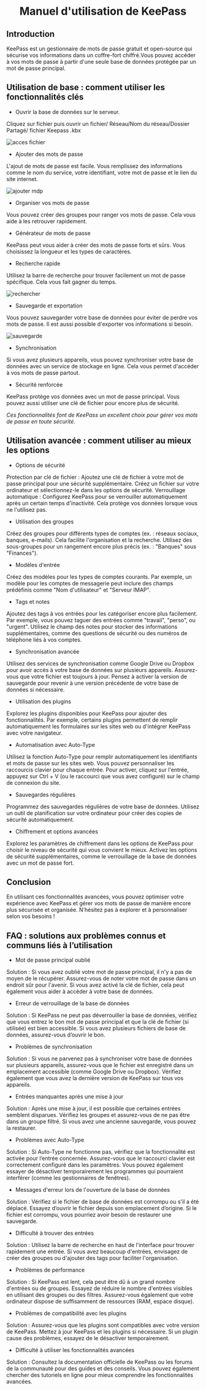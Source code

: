 
<h1 align="center"> Manuel d'utilisation de KeePass </h1>
                                       


                                                  




                                                  
## Introduction ##
                                                  
KeePass est un gestionnaire de mots de passe gratuit et open-source qui sécurise vos informations dans un coffre-fort chiffré.Vous pouvez accéder à vos mots de passe à partir d'une seule base de données protégée par un mot de passe principal.


                   
## Utilisation de base : comment utiliser les fonctionnalités clés ##
    
    
- Ouvrir la base de données sur le serveur.  
  
Cliquez sur fichier puis ouvrir un fichier/ Réseau/Nom du réseau/Dossier Partagé/ fichier Keepass .kbx

![acces fichier](https://github.com/user-attachments/assets/c21ac6ac-ab5e-47d5-b3fc-08aef5f5dde8)



- Ajouter des mots de passe
    
L'ajout de mots de passe est facile. Vous remplissez des informations comme le nom du service, votre identifiant, votre mot de passe et le lien du site internet.


![ajouter mdp](https://github.com/user-attachments/assets/ed1c80aa-2580-41a1-90ed-74aa14ad04e5)



- Organiser vos mots de passe

Vous pouvez créer des groupes pour ranger vos mots de passe. Cela vous aide à les retrouver rapidement.

- Générateur de mots de passe

KeePass peut vous aider à créer des mots de passe forts et sûrs. Vous choisissez la longueur et les types de caractères.

- Recherche rapide

Utilisez la barre de recherche pour trouver facilement un mot de passe spécifique. Cela vous fait gagner du temps.


![rechercher](https://github.com/user-attachments/assets/06500776-7c9b-46af-b175-6c5fede0710d)


- Sauvegarde et exportation
  
Vous pouvez sauvegarder votre base de données pour éviter de perdre vos mots de passe. Il est aussi possible d'exporter vos informations si besoin.



![sauvegarde](https://github.com/user-attachments/assets/e3067f06-dd34-4cde-8004-f629d5aec46e)


- Synchronisation

Si vous avez plusieurs appareils, vous pouvez synchroniser votre base de données avec un service de stockage en ligne. Cela vous permet d'accéder à vos mots de passe partout.

- Sécurité renforcée

KeePass protège vos données avec un mot de passe principal. Vous pouvez aussi utiliser une clé de fichier pour encore plus de sécurité.

*Ces fonctionnalités font de KeePass un excellent choix pour gérer vos mots de passe en toute sécurité.*

               



## Utilisation avancée : comment utiliser au mieux les options ##


                     
- Options de sécurité

Protection par clé de fichier : Ajoutez une clé de fichier à votre mot de passe principal pour une sécurité supplémentaire. Créez un fichier sur votre ordinateur et sélectionnez-le dans les options de sécurité.
Verrouillage automatique : Configurez KeePass pour se verrouiller automatiquement après un certain temps d'inactivité. Cela protège vos données lorsque vous ne l'utilisez pas.

- Utilisation des groupes

Créez des groupes pour différents types de comptes (ex. : réseaux sociaux, banques, e-mails). Cela facilite l'organisation et la recherche.
Utilisez des sous-groupes pour un rangement encore plus précis (ex. : "Banques" sous "Finances").

- Modèles d'entrée

Créez des modèles pour les types de comptes courants. Par exemple, un modèle pour les comptes de messagerie peut inclure des champs prédéfinis comme "Nom d'utilisateur" et "Serveur IMAP".

- Tags et notes

Ajoutez des tags à vos entrées pour les catégoriser encore plus facilement. Par exemple, vous pouvez taguer des entrées comme "travail", "perso", ou "urgent".
Utilisez le champ des notes pour stocker des informations supplémentaires, comme des questions de sécurité ou des numéros de téléphone liés à vos comptes.

- Synchronisation avancée

Utilisez des services de synchronisation comme Google Drive ou Dropbox pour avoir accès à votre base de données sur plusieurs appareils. Assurez-vous que votre fichier est toujours à jour.
Pensez à activer la version de sauvegarde pour revenir à une version précédente de votre base de données si nécessaire.

- Utilisation des plugins

Explorez les plugins disponibles pour KeePass pour ajouter des fonctionnalités. Par exemple, certains plugins permettent de remplir automatiquement les formulaires sur les sites web ou d'intégrer KeePass avec votre navigateur.

- Automatisation avec Auto-Type

Utilisez la fonction Auto-Type pour remplir automatiquement les identifiants et mots de passe sur les sites web. Vous pouvez personnaliser les raccourcis clavier pour chaque entrée.
Pour activer, cliquez sur l'entrée, appuyez sur Ctrl + V (ou le raccourci que vous avez configuré) sur le champ de connexion du site.

- Sauvegardes régulières

Programmez des sauvegardes régulières de votre base de données. Utilisez un outil de planification sur votre ordinateur pour créer des copies de sécurité automatiquement.

- Chiffrement et options avancées

Explorez les paramètres de chiffrement dans les options de KeePass pour choisir le niveau de sécurité qui vous convient le mieux.
Activez les options de sécurité supplémentaires, comme le verrouillage de la base de données avec un mot de passe fort.

## Conclusion ##

En utilisant ces fonctionnalités avancées, vous pouvez optimiser votre expérience avec KeePass et gérer vos mots de passe de manière encore plus sécurisée et organisée. N’hésitez pas à explorer et à personnaliser selon vos besoins !





                     
## FAQ : solutions aux problèmes connus et communs liés à l’utilisation ##
                   
- Mot de passe principal oublié
      
Solution : Si vous avez oublié votre mot de passe principal, il n'y a pas de moyen de le récupérer. Assurez-vous de noter votre mot de passe dans un endroit sûr pour l'avenir. Si vous avez activé la clé de fichier, cela peut également vous aider à accéder à votre base de données.


- Erreur de verrouillage de la base de données
      
Solution : Si KeePass ne peut pas déverrouiller la base de données, vérifiez que vous entrez le bon mot de passe principal et que la clé de fichier (si utilisée) est bien accessible. Si vous avez plusieurs fichiers de base de données, assurez-vous d’ouvrir le bon.


- Problèmes de synchronisation
      
Solution : Si vous ne parvenez pas à synchroniser votre base de données sur plusieurs appareils, assurez-vous que le fichier est enregistré dans un emplacement accessible (comme Google Drive ou Dropbox). Vérifiez également que vous avez la dernière version de KeePass sur tous vos appareils.


- Entrées manquantes après une mise à jour
      
Solution : Après une mise à jour, il est possible que certaines entrées semblent disparues. Vérifiez les groupes et assurez-vous de ne pas être dans un groupe filtré. Si vous avez une ancienne sauvegarde, vous pouvez la restaurer.


- Problèmes avec Auto-Type
      
Solution : Si Auto-Type ne fonctionne pas, vérifiez que la fonctionnalité est activée pour l’entrée concernée. Assurez-vous que le raccourci clavier est correctement configuré dans les paramètres. Vous pouvez également essayer de désactiver temporairement les programmes qui pourraient interférer (comme les gestionnaires de fenêtres).


- Messages d'erreur lors de l'ouverture de la base de données
      
Solution : Vérifiez si le fichier de base de données est corrompu ou s'il a été déplacé. Essayez d’ouvrir le fichier depuis son emplacement d’origine. Si le fichier est corrompu, vous pourriez avoir besoin de restaurer une sauvegarde.


- Difficulté à trouver des entrées
      
Solution : Utilisez la barre de recherche en haut de l'interface pour trouver rapidement une entrée. Si vous avez beaucoup d'entrées, envisagez de créer des groupes ou d'ajouter des tags pour faciliter l'organisation.


- Problèmes de performance
      
Solution : Si KeePass est lent, cela peut être dû à un grand nombre d'entrées ou de groupes. Essayez de réduire le nombre d'entrées visibles en utilisant des groupes ou des filtres. Assurez-vous également que votre ordinateur dispose de suffisamment de ressources (RAM, espace disque).


- Problèmes de compatibilité avec les plugins
      
Solution : Assurez-vous que les plugins sont compatibles avec votre version de KeePass. Mettez à jour KeePass et les plugins si nécessaire. Si un plugin cause des problèmes, essayez de le désactiver temporairement.

- Difficulté à utiliser les fonctionnalités avancées
     
Solution : Consultez la documentation officielle de KeePass ou les forums de la communauté pour des guides et des conseils. Vous pouvez également chercher des tutoriels en ligne pour mieux comprendre les fonctionnalités avancées.




  


